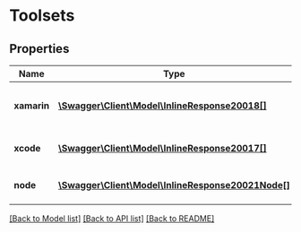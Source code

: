 # Toolsets

## Properties
Name | Type | Description | Notes
------------ | ------------- | ------------- | -------------
**xamarin** | [**\Swagger\Client\Model\InlineResponse20018[]**](InlineResponse20018.md) | A list of Xamarin SDK bundles | [optional] 
**xcode** | [**\Swagger\Client\Model\InlineResponse20017[]**](InlineResponse20017.md) | A list of Xcode versions | [optional] 
**node** | [**\Swagger\Client\Model\InlineResponse20021Node[]**](InlineResponse20021Node.md) | A list of Node versions | [optional] 

[[Back to Model list]](../README.md#documentation-for-models) [[Back to API list]](../README.md#documentation-for-api-endpoints) [[Back to README]](../README.md)


